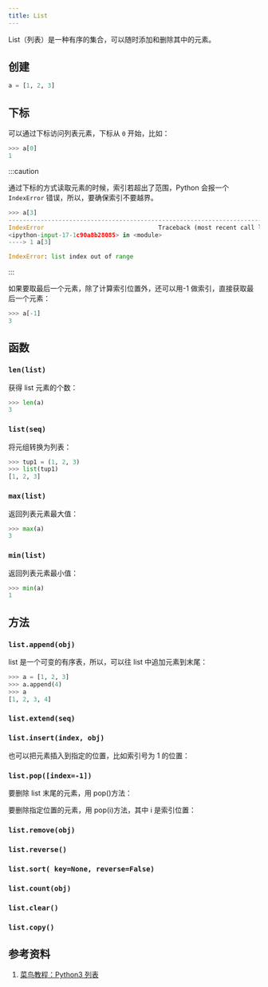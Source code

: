 ```yaml
---
title: List
---
```


List（列表）是一种有序的集合，可以随时添加和删除其中的元素。

## 创建

```py
a = [1, 2, 3]
```

## 下标

可以通过下标访问列表元素，下标从 `0` 开始，比如：

```py
>>> a[0]
1
```

:::caution

通过下标的方式读取元素的时候，索引若超出了范围，Python 会报一个 `IndexError` 错误，所以，要确保索引不要越界。

```py
>>> a[3]
---------------------------------------------------------------------------
IndexError                                Traceback (most recent call last)
<ipython-input-17-1c90a8b28085> in <module>
----> 1 a[3]

IndexError: list index out of range
```

:::

如果要取最后一个元素，除了计算索引位置外，还可以用-1 做索引，直接获取最后一个元素：

```py
>>> a[-1]
3
```

## 函数

### `len(list)`

获得 list 元素的个数：

```py
>>> len(a)
3
```

### `list(seq)`

将元组转换为列表：

```py
>>> tup1 = (1, 2, 3)
>>> list(tup1)
[1, 2, 3]
```

### `max(list)`

返回列表元素最大值：

```py
>>> max(a)
3
```

### `min(list)`

返回列表元素最小值：

```py
>>> min(a)
1
```

## 方法

### `list.append(obj)`

list 是一个可变的有序表，所以，可以往 list 中追加元素到末尾：

```py
>>> a = [1, 2, 3]
>>> a.append(4)
>>> a
[1, 2, 3, 4]
```

### `list.extend(seq)`

### `list.insert(index, obj)`

也可以把元素插入到指定的位置，比如索引号为 1 的位置：

### `list.pop([index=-1])`

要删除 list 末尾的元素，用 pop()方法：

要删除指定位置的元素，用 pop(i)方法，其中 i 是索引位置：

### `list.remove(obj)`

### `list.reverse()`

### `list.sort( key=None, reverse=False)`

### `list.count(obj)`

### `list.clear()`

### `list.copy()`

## 参考资料

1. [菜鸟教程：Python3 列表](https://www.runoob.com/python3/python3-list.html)
